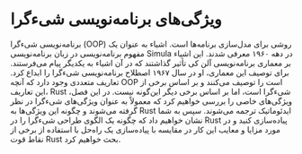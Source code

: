 # ویژگی‌های برنامه‌نویسی شیءگرا

برنامه‌نویسی شیءگرا (OOP) روشی برای مدل‌سازی برنامه‌ها است. اشیاء به عنوان یک مفهوم برنامه‌نویسی در زبان برنامه‌نویسی Simula در دهه ۱۹۶۰ معرفی شدند. این اشیاء بر معماری برنامه‌نویسی آلن کی تأثیر گذاشتند که در آن اشیاء به یکدیگر پیام می‌فرستند. برای توصیف این معماری، او در سال ۱۹۶۷ اصطلاح برنامه‌نویسی شیءگرا را ابداع کرد. تعاریف متعددی وجود دارد که آنچه OOP است را توصیف می‌کنند و بر اساس برخی از این تعاریف، Rust شیءگرا است، اما بر اساس برخی دیگر این‌گونه نیست. در این فصل، ویژگی‌های خاصی را بررسی خواهیم کرد که معمولاً به عنوان ویژگی‌های شیءگرا در نظر گرفته می‌شوند و چگونه این ویژگی‌ها به Rust ایدئوماتیک ترجمه می‌شوند. سپس به شما نشان خواهیم داد که چگونه یک الگوی طراحی شیءگرا را در Rust پیاده‌سازی کنید و در مورد مزایا و معایب این کار در مقایسه با پیاده‌سازی یک راه‌حل با استفاده از برخی از نقاط قوت Rust بحث خواهیم کرد.